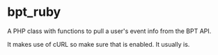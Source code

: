 bpt_ruby
========

A PHP class with functions to pull a user's event info from the BPT API.

It makes use of cURL so make sure that is enabled. It usually is.
